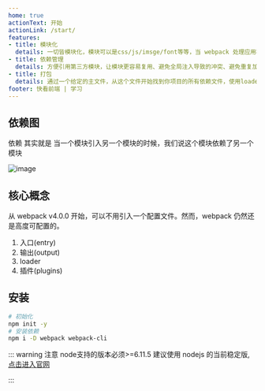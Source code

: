 ```yaml
---
home: true
actionText: 开始
actionLink: /start/
features:
- title: 模块化
  details: 一切皆模块化，模块可以是css/js/imsge/font等等，当 webpack 处理应用程序时，它会递归地构建一个依赖关系图，其中包含应用程序需要的每个模块
- title: 依赖管理
  details: 方便引用第三方模块，让模块更容易复用、避免全局注入导致的冲突、避免重复加载或者加载不必要的模块
- title: 打包
  details: 通过一个给定的主文件，从这个文件开始找到你项目的所有依赖文件，使用loaders处理他们，最后打包为一个浏览器可以识别的js文件
footer: 快看前端 | 学习 
---
```


## 依赖图
依赖 其实就是 当一个模块引入另一个模块的时候，我们说这个模块依赖了另一个模块

![image](http://owiseman.com/imgs/webpack.png)

## 核心概念
从 webpack v4.0.0 开始，可以不用引入一个配置文件。然而，webpack 仍然还是高度可配置的。

1. 入口(entry)
2. 输出(output)
3. loader
4. 插件(plugins)


## 安装

```bash
# 初始化
npm init -y
# 安装依赖
npm i -D webpack webpack-cli
```
::: warning 注意
node支持的版本必须>=6.11.5 建议使用 nodejs 的当前稳定版, [点击进入官网](https://nodejs.org/zh-cn/)

:::

